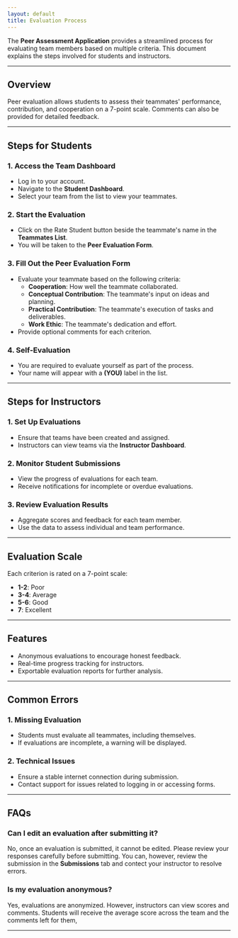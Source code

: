 ```yaml
---
layout: default
title: Evaluation Process
---
```


The **Peer Assessment Application** provides a streamlined process for evaluating team members based on multiple criteria. This document explains the steps involved for students and instructors.

---

## **Overview**
Peer evaluation allows students to assess their teammates' performance, contribution, and cooperation on a 7-point scale. Comments can also be provided for detailed feedback.

---

## **Steps for Students**

### **1. Access the Team Dashboard**
- Log in to your account.
- Navigate to the **Student Dashboard**.
- Select your team from the list to view your teammates.

### **2. Start the Evaluation**
- Click on the Rate Student button beside the teammate's name in the **Teammates List**.
- You will be taken to the **Peer Evaluation Form**.

### **3. Fill Out the Peer Evaluation Form**
- Evaluate your teammate based on the following criteria:
  - **Cooperation**: How well the teammate collaborated.
  - **Conceptual Contribution**: The teammate's input on ideas and planning.
  - **Practical Contribution**: The teammate's execution of tasks and deliverables.
  - **Work Ethic**: The teammate's dedication and effort.
- Provide optional comments for each criterion.

### **4. Self-Evaluation**
- You are required to evaluate yourself as part of the process.
- Your name will appear with a **(YOU)** label in the list.

---

## **Steps for Instructors**

### **1. Set Up Evaluations**
- Ensure that teams have been created and assigned.
- Instructors can view teams via the **Instructor Dashboard**.

### **2. Monitor Student Submissions**
- View the progress of evaluations for each team.
- Receive notifications for incomplete or overdue evaluations.

### **3. Review Evaluation Results**
- Aggregate scores and feedback for each team member.
- Use the data to assess individual and team performance.

---

## **Evaluation Scale**
Each criterion is rated on a 7-point scale:
- **1-2**: Poor
- **3-4**: Average
- **5-6**: Good
- **7**: Excellent

---

## **Features**
- Anonymous evaluations to encourage honest feedback.
- Real-time progress tracking for instructors.
- Exportable evaluation reports for further analysis.

---

## **Common Errors**
### **1. Missing Evaluation**
- Students must evaluate all teammates, including themselves.
- If evaluations are incomplete, a warning will be displayed.

### **2. Technical Issues**
- Ensure a stable internet connection during submission.
- Contact support for issues related to logging in or accessing forms.

---

## **FAQs**
### **Can I edit an evaluation after submitting it?**
No, once an evaluation is submitted, it cannot be edited. Please review your responses carefully before submitting. You can, however, review the submission in the **Submissions** tab and contect your instructor to resolve errors.

### **Is my evaluation anonymous?**
Yes, evaluations are anonymized. However, instructors can view scores and comments. Students will receive the average score across the team and the comments left for them,

---
